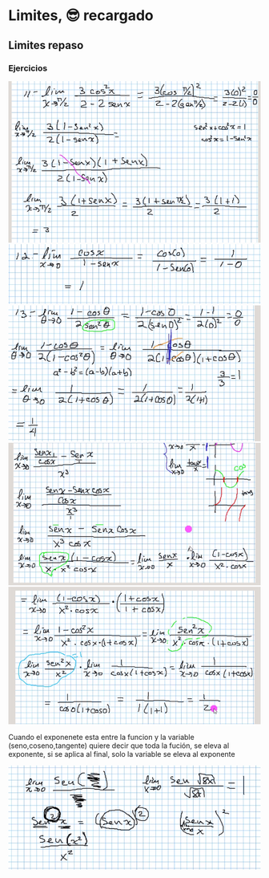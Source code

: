 # Limites, :sunglasses: recargado

## Limites repaso

### Ejercicios

![e1](./img/2022-01-12-09-08.png)
![e2](./img/2022-01-12-09-10.png)
![e2](./img/2022-01-12-09-15.png)
![e2](./img/2022-01-12-09-21.png)
![e2](./img/2022-01-12-09-25.png)

Cuando el exponenete esta entre la funcion y la variable
 (seno,coseno,tangente) quiere decir que toda la fución,
 se eleva al exponente, si se aplica al final, solo la
 variable se eleva al exponente

![e2](./img/2022-01-12-09-31.png)
